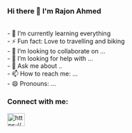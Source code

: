 ### Hi there 👋 I'm Rajon Ahmed

<!--
**rajonahmed749/rajonahmed749** is a ✨ _special_ ✨ repository because its `README.md` (this file) appears on your GitHub profile.

Here are some ideas to get you started:

- 🔭 I’m currently working on ...
- 🌱 I’m currently learning ...
- 👯 I’m looking to collaborate on ...
- 🤔 I’m looking for help with ...
- 💬 Ask me about ...
- 📫 How to reach me: ...
- 😄 Pronouns: ...
- ⚡ Fun fact: ...
-->
<br>
- 🌱 I’m currently learning everything  <br>
- ⚡ Fun fact: Love to travelling and biking <br>
- 👯 I’m looking to collaborate on ... <br>
- 🤔 I’m looking for help with ... <br>
- 💬 Ask me about .. <br>
- 📫 How to reach me: ... <br>
- 😄 Pronouns: ...

<h3 align="left">Connect with me:</h3>
<p align="left">
<a href="https://www.linkedin.com/in/rajon749/" target="blank"><img align="center" src="https://raw.githubusercontent.com/rahuldkjain/github-profile-readme-generator/neutral-icons/src/images/icons/Social/linked-in-alt.svg" alt="https://www.linkedin.com/in/rajon749/" height="30" width="40" /></a>
</p>
